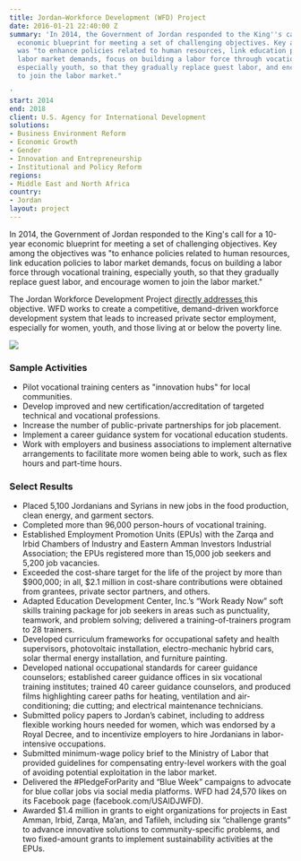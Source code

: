 ```yaml
---
title: Jordan—Workforce Development (WFD) Project
date: 2016-01-21 22:40:00 Z
summary: 'In 2014, the Government of Jordan responded to the King''s call for a 10-year
  economic blueprint for meeting a set of challenging objectives. Key among the objectives
  was "to enhance policies related to human resources, link education policies to
  labor market demands, focus on building a labor force through vocational training,
  especially youth, so that they gradually replace guest labor, and encourage women
  to join the labor market."

'
start: 2014
end: 2018
client: U.S. Agency for International Development
solutions:
- Business Environment Reform
- Economic Growth
- Gender
- Innovation and Entrepreneurship
- Institutional and Policy Reform
regions:
- Middle East and North Africa
country:
- Jordan
layout: project
---
```


In 2014, the Government of Jordan responded to the King's call for a 10-year economic blueprint for meeting a set of challenging objectives. Key among the objectives was "to enhance policies related to human resources, link education policies to labor market demands, focus on building a labor force through vocational training, especially youth, so that they gradually replace guest labor, and encourage women to join the labor market."

The Jordan Workforce Development Project [directly addresses ][1]this objective. WFD works to create a competitive, demand-driven workforce development system that leads to increased private sector employment, especially for women, youth, and those living at or below the poverty line.

![][2]

###  Sample Activities

* Pilot vocational training centers as "innovation hubs" for local communities.
* Develop improved and new certification/accreditation of targeted technical and vocational professions.
* Increase the number of public-private partnerships for job placement.
* Implement a career guidance system for vocational education students.
* Work with employers and business associations to implement alternative arrangements to facilitate more women being able to work, such as flex hours and part-time hours.

###  Select Results

* Placed 5,100 Jordanians and Syrians in new jobs in the food production, clean energy, and garment sectors. 
* Completed more than 96,000 person-hours of vocational training. 
* Established Employment Promotion Units (EPUs) with the Zarqa and Irbid Chambers of Industry and Eastern Amman Investors Industrial Association; the EPUs registered more than 15,000 job seekers and 5,200 job vacancies. 
* Exceeded the cost-share target for the life of the project by more than $900,000; in all, $2.1 million in cost-share contributions were obtained from grantees, private sector partners, and others.
* Adapted Education Development Center, Inc.’s “Work Ready Now” soft skills training package for job seekers in areas such as punctuality, teamwork, and problem solving; delivered a training-of-trainers program to 28 trainers.
* Developed curriculum frameworks for occupational safety and health supervisors, photovoltaic installation, electro-mechanic hybrid cars, solar thermal energy installation, and furniture painting. 
* Developed national occupational standards for career guidance counselors; established career guidance offices in six vocational training institutes; trained 40 career guidance counselors, and produced films highlighting career paths for heating, ventilation and air-conditioning; die cutting; and electrical maintenance technicians.
* Submitted policy papers to Jordan’s cabinet, including to address flexible working hours needed for women, which was endorsed by a Royal Decree, and to incentivize employers to hire Jordanians in labor-intensive occupations. 
* Submitted minimum-wage policy brief to the Ministry of Labor that provided guidelines for compensating entry-level workers with the goal of avoiding potential exploitation in the labor market.
* Delivered the #PledgeForParity and “Blue Week” campaigns to advocate for blue collar jobs via social media platforms. WFD had 24,570 likes on its Facebook page (facebook.com/USAIDJWFD).
* Awarded $1.4 million in grants to eight organizations for projects in East Amman, Irbid, Zarqa, Ma’an, and Tafileh, including six “challenge grants” to advance innovative solutions to community-specific problems, and two fixed-amount grants to implement sustainability activities at the EPUs. 

[1]: http://www.jordanwfd.org/Home-Video
[2]: https://assetify-dai.com/projects/WFD.jpg

